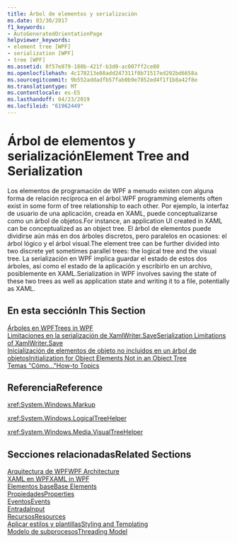 ```yaml
---
title: Árbol de elementos y serialización
ms.date: 03/30/2017
f1_keywords:
- AutoGeneratedOrientationPage
helpviewer_keywords:
- element tree [WPF]
- serialization [WPF]
- tree [WPF]
ms.assetid: 8f57e879-180b-421f-b3d0-ac007ff2ce80
ms.openlocfilehash: 4c178213e08add247311f0b71517ed292bd6658a
ms.sourcegitcommit: 9b552addadfb57fab0b9e7852ed4f1f1b8a42f8e
ms.translationtype: MT
ms.contentlocale: es-ES
ms.lasthandoff: 04/23/2019
ms.locfileid: "61962449"
---
```

# <a name="element-tree-and-serialization"></a><span data-ttu-id="76c78-102">Árbol de elementos y serialización</span><span class="sxs-lookup"><span data-stu-id="76c78-102">Element Tree and Serialization</span></span>
<span data-ttu-id="76c78-103">Los elementos de programación de WPF a menudo existen con alguna forma de relación recíproca en el árbol.</span><span class="sxs-lookup"><span data-stu-id="76c78-103">WPF programming elements often exist in some form of tree relationship to each other.</span></span> <span data-ttu-id="76c78-104">Por ejemplo, la interfaz de usuario de una aplicación, creada en XAML, puede conceptualizarse como un árbol de objetos.</span><span class="sxs-lookup"><span data-stu-id="76c78-104">For instance, an application UI created in XAML can be conceptualized as an object tree.</span></span> <span data-ttu-id="76c78-105">El árbol de elementos puede dividirse aún más en dos árboles discretos, pero paralelos en ocasiones: el árbol lógico y el árbol visual.</span><span class="sxs-lookup"><span data-stu-id="76c78-105">The element tree can be further divided into two discrete yet sometimes parallel trees: the logical tree and the visual tree.</span></span> <span data-ttu-id="76c78-106">La serialización en WPF implica guardar el estado de estos dos árboles, así como el estado de la aplicación y escribirlo en un archivo, posiblemente en XAML.</span><span class="sxs-lookup"><span data-stu-id="76c78-106">Serialization in WPF involves saving the state of these two trees as well as application state and writing it to a file, potentially as XAML.</span></span>  
  
## <a name="in-this-section"></a><span data-ttu-id="76c78-107">En esta sección</span><span class="sxs-lookup"><span data-stu-id="76c78-107">In This Section</span></span>  
 [<span data-ttu-id="76c78-108">Árboles en WPF</span><span class="sxs-lookup"><span data-stu-id="76c78-108">Trees in WPF</span></span>](trees-in-wpf.md)  
 [<span data-ttu-id="76c78-109">Limitaciones en la serialización de XamlWriter.Save</span><span class="sxs-lookup"><span data-stu-id="76c78-109">Serialization Limitations of XamlWriter.Save</span></span>](serialization-limitations-of-xamlwriter-save.md)  
 [<span data-ttu-id="76c78-110">Inicialización de elementos de objeto no incluidos en un árbol de objetos</span><span class="sxs-lookup"><span data-stu-id="76c78-110">Initialization for Object Elements Not in an Object Tree</span></span>](initialization-for-object-elements-not-in-an-object-tree.md)  
 [<span data-ttu-id="76c78-111">Temas "Cómo..."</span><span class="sxs-lookup"><span data-stu-id="76c78-111">How-to Topics</span></span>](element-tree-and-serialization-how-to-topics.md)  
  
## <a name="reference"></a><span data-ttu-id="76c78-112">Referencia</span><span class="sxs-lookup"><span data-stu-id="76c78-112">Reference</span></span>  
 <xref:System.Windows.Markup>  
  
 <xref:System.Windows.LogicalTreeHelper>  
  
 <xref:System.Windows.Media.VisualTreeHelper>  
  
## <a name="related-sections"></a><span data-ttu-id="76c78-113">Secciones relacionadas</span><span class="sxs-lookup"><span data-stu-id="76c78-113">Related Sections</span></span>  
 [<span data-ttu-id="76c78-114">Arquitectura de WPF</span><span class="sxs-lookup"><span data-stu-id="76c78-114">WPF Architecture</span></span>](wpf-architecture.md)  
  [<span data-ttu-id="76c78-115">XAML en WPF</span><span class="sxs-lookup"><span data-stu-id="76c78-115">XAML in WPF</span></span>](xaml-in-wpf.md)  
  [<span data-ttu-id="76c78-116">Elementos base</span><span class="sxs-lookup"><span data-stu-id="76c78-116">Base Elements</span></span>](base-elements.md)  
  [<span data-ttu-id="76c78-117">Propiedades</span><span class="sxs-lookup"><span data-stu-id="76c78-117">Properties</span></span>](properties-wpf.md)  
  [<span data-ttu-id="76c78-118">Eventos</span><span class="sxs-lookup"><span data-stu-id="76c78-118">Events</span></span>](events-wpf.md)  
  [<span data-ttu-id="76c78-119">Entrada</span><span class="sxs-lookup"><span data-stu-id="76c78-119">Input</span></span>](input-wpf.md)  
  [<span data-ttu-id="76c78-120">Recursos</span><span class="sxs-lookup"><span data-stu-id="76c78-120">Resources</span></span>](resources-wpf.md)  
  [<span data-ttu-id="76c78-121">Aplicar estilos y plantillas</span><span class="sxs-lookup"><span data-stu-id="76c78-121">Styling and Templating</span></span>](../controls/styling-and-templating.md)  
  [<span data-ttu-id="76c78-122">Modelo de subprocesos</span><span class="sxs-lookup"><span data-stu-id="76c78-122">Threading Model</span></span>](threading-model.md)
